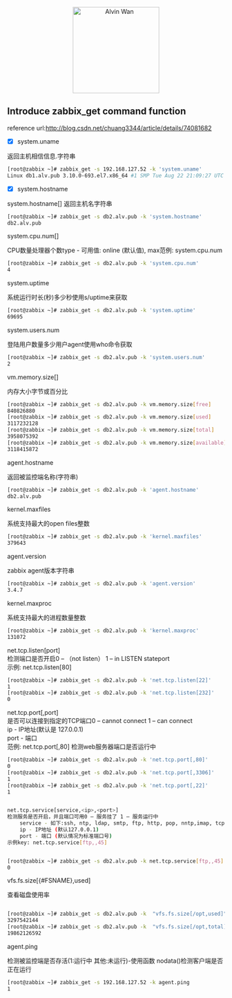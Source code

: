 <p align='center'> <a href='https://github.com/alvinwancn' target="_blank"> <img src='https://github.com/AlvinWanCN/life-record/raw/master/images/etlucency.png' alt='Alvin Wan' width=200></a></p>


## Introduce zabbix_get command function


reference url:http://blog.csdn.net/chuang3344/article/details/74081682


- [x] system.uname

返回主机相信信息.字符串
```bash
[root@zabbix ~]# zabbix_get -s 192.168.127.52 -k 'system.uname'
Linux db1.alv.pub 3.10.0-693.el7.x86_64 #1 SMP Tue Aug 22 21:09:27 UTC 2017 x86_64
```

- [x] system.hostname

system.hostname[<type>]
返回主机名字符串

```bash
[root@zabbix ~]# zabbix_get -s db2.alv.pub -k 'system.hostname'
db2.alv.pub

```

system.cpu.num[<type>]

CPU数量处理器个数type - 可用值: online (默认值), max范例: system.cpu.num

```bash
[root@zabbix ~]# zabbix_get -s db2.alv.pub -k 'system.cpu.num'
4
```


system.uptime

系统运行时长(秒)多少秒使用s/uptime来获取

```bash
[root@zabbix ~]# zabbix_get -s db2.alv.pub -k 'system.uptime'
69695
```

system.users.num

登陆用户数量多少用户agent使用who命令获取

```bash
[root@zabbix ~]# zabbix_get -s db2.alv.pub -k 'system.users.num'
2

```


vm.memory.size[<mode>]

内存大小字节或百分比
```bash
[root@zabbix ~]# zabbix_get -s db2.alv.pub -k vm.memory.size[free]
840826880
[root@zabbix ~]# zabbix_get -s db2.alv.pub -k vm.memory.size[used]
3117232128
[root@zabbix ~]# zabbix_get -s db2.alv.pub -k vm.memory.size[total]
3958075392
[root@zabbix ~]# zabbix_get -s db2.alv.pub -k vm.memory.size[available]
3118415872

```


agent.hostname

返回被监控端名称(字符串)

```bash
[root@zabbix ~]# zabbix_get -s db2.alv.pub -k 'agent.hostname'
db2.alv.pub

```



kernel.maxfiles

系统支持最大的open files整数

```bash
[root@zabbix ~]# zabbix_get -s db2.alv.pub -k 'kernel.maxfiles'
379643

```


agent.version

zabbix agent版本字符串

```bash
[root@zabbix ~]# zabbix_get -s db2.alv.pub -k 'agent.version'
3.4.7

```

kernel.maxproc

系统支持最大的进程数量整数
```bash
[root@zabbix ~]# zabbix_get -s db2.alv.pub -k 'kernel.maxproc'
131072

```

net.tcp.listen[port]</br>
检测端口是否开启0 – （not listen） 1 –  in LISTEN stateport</br>
示例: net.tcp.listen[80]</br>

```bash
[root@zabbix ~]# zabbix_get -s db2.alv.pub -k 'net.tcp.listen[22]'
1
[root@zabbix ~]# zabbix_get -s db2.alv.pub -k 'net.tcp.listen[232]'
0

```


net.tcp.port[<ip>,port]</br>
是否可以连接到指定的TCP端口0 – cannot connect 1 – can connect</br>
   ip - IP地址(默认是 127.0.0.1)</br>
   port - 端口</br>
范例: net.tcp.port[,80] 检测web服务器端口是否运行中</br>
```bash
[root@zabbix ~]# zabbix_get -s db2.alv.pub -k 'net.tcp.port[,80]'
0
[root@zabbix ~]# zabbix_get -s db2.alv.pub -k 'net.tcp.port[,3306]'
1
[root@zabbix ~]# zabbix_get -s db2.alv.pub -k 'net.tcp.port[,22]'
1

```
```bash

net.tcp.service[service,<ip>,<port>]
检测服务是否开启，并且端口可用0 – 服务挂了 1 – 服务运行中
    service - 如下:ssh, ntp, ldap, smtp, ftp, http, pop, nntp,imap, tcp, https, telnet
    ip - IP地址 (默认127.0.0.1)
    port - 端口 (默认情况为标准端口号)
示例key: net.tcp.service[ftp,,45]


[root@zabbix ~]# zabbix_get -s db2.alv.pub -k net.tcp.service[ftp,,45]
0

```



vfs.fs.size[{#FSNAME},used]

查看磁盘使用率
```bash

[root@zabbix ~]# zabbix_get -s db2.alv.pub -k  "vfs.fs.size[/opt,used]"  
3297542144
[root@zabbix ~]# zabbix_get -s db2.alv.pub -k  "vfs.fs.size[/opt,total]"  
19862126592
```

agent.ping

检测被监控端是否存活(1:运行中 其他:未运行)-使用函数 nodata()检测客户端是否正在运行

```bash
[root@zabbix ~]# zabbix_get -s 192.168.127.52 -k agent.ping
1

```